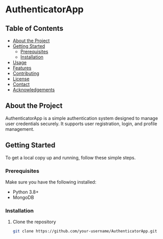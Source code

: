 # AuthenticatorApp

## Table of Contents
- [About the Project](#about-the-project)
- [Getting Started](#getting-started)
  - [Prerequisites](#prerequisites)
  - [Installation](#installation)
- [Usage](#usage)
- [Features](#features)
- [Contributing](#contributing)
- [License](#license)
- [Contact](#contact)
- [Acknowledgements](#acknowledgements)

## About the Project
AuthenticatorApp is a simple authentication system designed to manage user credentials securely. It supports user registration, login, and profile management.

## Getting Started
To get a local copy up and running, follow these simple steps.

### Prerequisites
Make sure you have the following installed:
- Python 3.8+
- MongoDB

### Installation
1. Clone the repository
   ```bash
   git clone https://github.com/your-username/AuthenticatorApp.git
